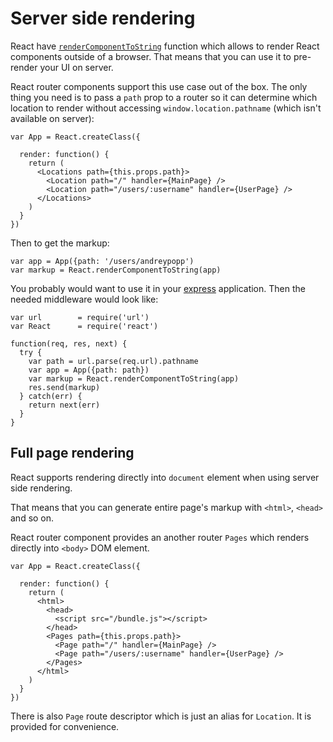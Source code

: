 # Server side rendering

React have [`renderComponentToString`][render-component-to-string] function
which allows to render React components outside of a browser. That means that
you can use it to pre-render your UI on server.

React router components support this use case out of the box. The only thing you
need is to pass a `path` prop to a router so it can determine which location to
render without accessing `window.location.pathname` (which isn't available on
server):

    var App = React.createClass({

      render: function() {
        return (
          <Locations path={this.props.path}>
            <Location path="/" handler={MainPage} />
            <Location path="/users/:username" handler={UserPage} />
          </Locations>
        )
      }
    })

Then to get the markup:

    var app = App({path: '/users/andreypopp')
    var markup = React.renderComponentToString(app)

You probably would want to use it in your [express][] application. Then the
needed middleware would look like:

    var url        = require('url')
    var React      = require('react')

    function(req, res, next) {
      try {
        var path = url.parse(req.url).pathname
        var app = App({path: path})
        var markup = React.renderComponentToString(app)
        res.send(markup)
      } catch(err) {
        return next(err)
      }
    }

## Full page rendering

React supports rendering directly into `document` element when using server side
rendering.

That means that you can generate entire page's markup with `<html>`, `<head>`
and so on.

React router component provides an another router `Pages` which renders directly
into `<body>` DOM element. 

    var App = React.createClass({

      render: function() {
        return (
          <html>
            <head>
              <script src="/bundle.js"></script>
            </head>
            <Pages path={this.props.path}>
              <Page path="/" handler={MainPage} />
              <Page path="/users/:username" handler={UserPage} />
            </Pages>
          </html>
        )
      }
    })

There is also `Page` route descriptor which is just an alias for `Location`. It
is provided for convenience.

[render-component-to-string]: http://facebook.github.io/react/docs/top-level-api.html#react.rendercomponenttostring
[express]: http://expressjs.com
